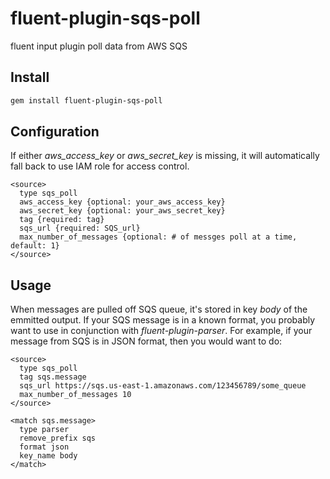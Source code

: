 # fluent-plugin-sqs-poll
fluent input plugin poll data from AWS SQS

## Install

```bash
gem install fluent-plugin-sqs-poll
```

## Configuration

If either *aws_access_key* or *aws_secret_key* is missing, it will automatically
fall back to use IAM role for access control.

```
<source>
  type sqs_poll
  aws_access_key {optional: your_aws_access_key}
  aws_secret_key {optional: your_aws_secret_key}
  tag {required: tag}
  sqs_url {required: SQS_url}
  max_number_of_messages {optional: # of messges poll at a time, default: 1}
</source>
```

## Usage

When messages are pulled off SQS queue, it's stored in key *body* of the
emmitted output. If your SQS message is in a known format, you probably want to
use in conjunction with *fluent-plugin-parser*. For example, if your message
from SQS is in JSON format, then you would want to do:

```
<source>
  type sqs_poll
  tag sqs.message
  sqs_url https://sqs.us-east-1.amazonaws.com/123456789/some_queue
  max_number_of_messages 10
</source>

<match sqs.message>
  type parser
  remove_prefix sqs
  format json
  key_name body
</match>
```
